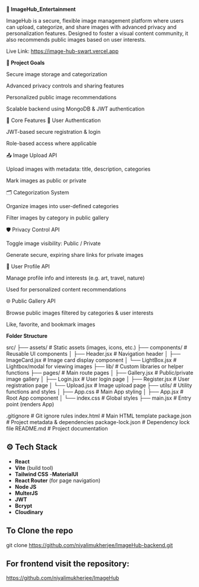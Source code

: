 **📸 ImageHub_Entertainment**

ImageHub is a secure, flexible image management platform where users can upload, categorize, and share images with advanced privacy and personalization features. Designed to foster a visual content community, it also recommends public images based on user interests.

Live Link: https://image-hub-swart.vercel.app

**🚀 Project Goals**

Secure image storage and categorization

Advanced privacy controls and sharing features

Personalized public image recommendations

Scalable backend using MongoDB & JWT authentication

🧩 Core Features
🔐 User Authentication

JWT-based secure registration & login

Role-based access where applicable

📤 Image Upload API

Upload images with metadata: title, description, categories

Mark images as public or private

🗂️ Categorization System

Organize images into user-defined categories

Filter images by category in public gallery

🛡️ Privacy Control API

Toggle image visibility: Public / Private

Generate secure, expiring share links for private images

👤 User Profile API

Manage profile info and interests (e.g. art, travel, nature)

Used for personalized content recommendations

🌐 Public Gallery API

Browse public images filtered by categories & user interests

Like, favorite, and bookmark images

**Folder Structure**

src/
├── assets/                # Static assets (images, icons, etc.)
├── components/            # Reusable UI components
│   ├── Header.jsx         # Navigation header
│   ├── ImageCard.jsx      # Image card display component
│   └── LightBox.jsx       # Lightbox/modal for viewing images
├── lib/                   # Custom libraries or helper functions
├── pages/                 # Main route pages
│   ├── Gallery.jsx        # Public/private image gallery
│   ├── Login.jsx          # User login page
│   ├── Register.jsx       # User registration page
│   └── Upload.jsx         # Image upload page
├── utils/                 # Utility functions and styles
│   ├── App.css            # Main App styling
│   ├── App.jsx            # Root App component
│   └── index.css          # Global styles
├── main.jsx               # Entry point (renders App)

.gitignore                 # Git ignore rules
index.html                 # Main HTML template
package.json               # Project metadata & dependencies
package-lock.json          # Dependency lock file
README.md                  # Project documentation

## ⚙️ Tech Stack

- **React**
- **Vite** (build tool)
- **Tailwind CSS**
-**MaterialUI**
- **React Router** (for page navigation)
- **Node JS**
- **MulterJS**
- **JWT**
-  **Bcrypt**
-  **Cloudinary**

  ## To Clone the repo
  git clone https://github.com/niyalimukherjee/ImageHub-backend.git

##  For frontend visit the repository:
https://github.com/niyalimukherjee/ImageHub

